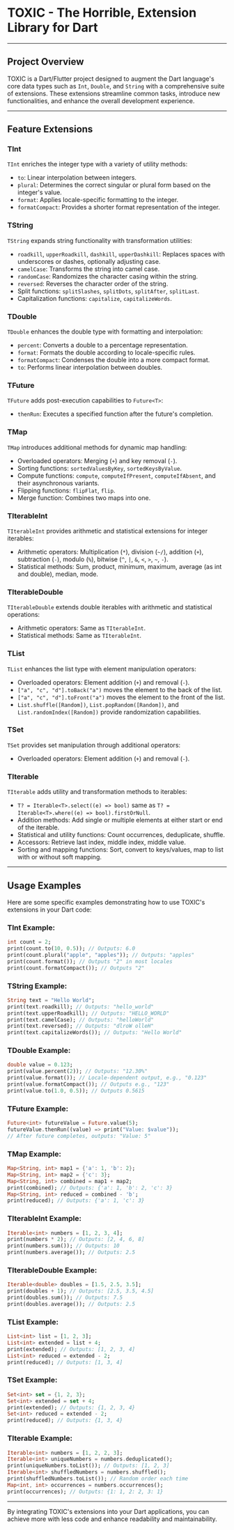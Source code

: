 # TOXIC - The Horrible, Extension Library for Dart
___
## Project Overview
TOXIC is a Dart/Flutter project designed to augment the Dart language's core data types such as `Int`, `Double`, and `String` with a comprehensive suite of extensions. These extensions streamline common tasks, introduce new functionalities, and enhance the overall development experience.
___
## Feature Extensions
### TInt

`TInt` enriches the integer type with a variety of utility methods:

- `to`: Linear interpolation between integers.
- `plural`: Determines the correct singular or plural form based on the integer's value.
- `format`: Applies locale-specific formatting to the integer.
- `formatCompact`: Provides a shorter format representation of the integer.

### TString

`TString` expands string functionality with transformation utilities:

- `roadkill`, `upperRoadkill`, `dashkill`, `upperDashkill`: Replaces spaces with underscores or dashes, optionally adjusting case.
- `camelCase`: Transforms the string into camel case.
- `randomCase`: Randomizes the character casing within the string.
- `reversed`: Reverses the character order of the string.
- Split functions: `splitSlashes`, `splitDots`, `splitAfter`, `splitLast`.
- Capitalization functions: `capitalize`, `capitalizeWords`.

### TDouble

`TDouble` enhances the double type with formatting and interpolation:

- `percent`: Converts a double to a percentage representation.
- `format`: Formats the double according to locale-specific rules.
- `formatCompact`: Condenses the double into a more compact format.
- `to`: Performs linear interpolation between doubles.

### TFuture

`TFuture` adds post-execution capabilities to `Future<T>`:

- `thenRun`: Executes a specified function after the future's completion.

### TMap

`TMap` introduces additional methods for dynamic map handling:

- Overloaded operators: Merging (`+`) and key removal (`-`).
- Sorting functions: `sortedValuesByKey`, `sortedKeysByValue`.
- Compute functions: `compute`, `computeIfPresent`, `computeIfAbsent`, and their asynchronous variants.
- Flipping functions: `flipFlat`, `flip`.
- Merge function: Combines two maps into one.

### TIterableInt

`TIterableInt` provides arithmetic and statistical extensions for integer iterables:

- Arithmetic operators: Multiplication (`*`), division (`~/`), addition (`+`), subtraction (`-`), modulo (`%`), bitwise (`^`, `|`, `&`, `<`, `>`, `~`, `-`).
- Statistical methods: Sum, product, minimum, maximum, average (as int and double), median, mode.

### TIterableDouble

`TIterableDouble` extends double iterables with arithmetic and statistical operations:

- Arithmetic operators: Same as `TIterableInt`.
- Statistical methods: Same as `TIterableInt`.

### TList

`TList` enhances the list type with element manipulation operators:

- Overloaded operators: Element addition (`+`) and removal (`-`).
- `["a", "c", "d"].toBack("a")` moves the element to the back of the list.
- `["a", "c", "d"].toFront("a")` moves the element to the front of the list.
- `List.shuffle([Random])`, `List.popRandom([Random])`, and `List.randomIndex([Random])` provide randomization capabilities.

### TSet

`TSet` provides set manipulation through additional operators:

- Overloaded operators: Element addition (`+`) and removal (`-`).

### TIterable

`TIterable` adds utility and transformation methods to iterables:

- `T? = Iterable<T>.select((e) => bool)` same as `T? = Iterable<T>.where((e) => bool).firstOrNull`.
- Addition methods: Add single or multiple elements at either start or end of the iterable.
- Statistical and utility functions: Count occurrences, deduplicate, shuffle.
- Accessors: Retrieve last index, middle index, middle value.
- Sorting and mapping functions: Sort, convert to keys/values, map to list with or without soft mapping.
___
## Usage Examples
Here are some specific examples demonstrating how to use TOXIC's extensions in your Dart code:

### TInt Example:

```dart
int count = 2;
print(count.to(10, 0.5)); // Outputs: 6.0
print(count.plural("apple", "apples")); // Outputs: "apples"
print(count.format()); // Outputs "2" in most locales
print(count.formatCompact()); // Outputs "2"
```

### TString Example:

```dart
String text = "Hello World";
print(text.roadkill); // Outputs: "hello_world"
print(text.upperRoadkill); // Outputs: "HELLO_WORLD"
print(text.camelCase); // Outputs: "helloWorld"
print(text.reversed); // Outputs: "dlroW olleH"
print(text.capitalizeWords()); // Outputs: "Hello World"
```

### TDouble Example:

```dart
double value = 0.123;
print(value.percent(2)); // Outputs: "12.30%"
print(value.format()); // Locale-dependent output, e.g., "0.123"
print(value.formatCompact()); // Outputs e.g., "123"
print(value.to(1.0, 0.5)); // Outputs 0.5615
```

### TFuture Example:

```dart
Future<int> futureValue = Future.value(5);
futureValue.thenRun((value) => print("Value: $value"));
// After future completes, outputs: "Value: 5"
```

### TMap Example:

```dart
Map<String, int> map1 = {'a': 1, 'b': 2};
Map<String, int> map2 = {'c': 3};
Map<String, int> combined = map1 + map2;
print(combined); // Outputs: {'a': 1, 'b': 2, 'c': 3}
Map<String, int> reduced = combined - 'b';
print(reduced); // Outputs: {'a': 1, 'c': 3}
```

### TIterableInt Example:

```dart
Iterable<int> numbers = [1, 2, 3, 4];
print(numbers * 2); // Outputs: [2, 4, 6, 8]
print(numbers.sum()); // Outputs: 10
print(numbers.average()); // Outputs: 2.5
```

### TIterableDouble Example:

```dart
Iterable<double> doubles = [1.5, 2.5, 3.5];
print(doubles + 1); // Outputs: [2.5, 3.5, 4.5]
print(doubles.sum()); // Outputs: 7.5
print(doubles.average()); // Outputs: 2.5
```

### TList Example:

```dart
List<int> list = [1, 2, 3];
List<int> extended = list + 4;
print(extended); // Outputs: [1, 2, 3, 4]
List<int> reduced = extended - 2;
print(reduced); // Outputs: [1, 3, 4]
```

### TSet Example:

```dart
Set<int> set = {1, 2, 3};
Set<int> extended = set + 4;
print(extended); // Outputs: {1, 2, 3, 4}
Set<int> reduced = extended - 2;
print(reduced); // Outputs: {1, 3, 4}
```

### TIterable Example:

```dart
Iterable<int> numbers = [1, 2, 2, 3];
Iterable<int> uniqueNumbers = numbers.deduplicated();
print(uniqueNumbers.toList()); // Outputs: [1, 2, 3]
Iterable<int> shuffledNumbers = numbers.shuffled();
print(shuffledNumbers.toList()); // Random order each time
Map<int, int> occurrences = numbers.occurrences();
print(occurrences); // Outputs: {1: 1, 2: 2, 3: 1}
```
___
By integrating TOXIC's extensions into your Dart applications, you can achieve more with less code and enhance readability and maintainability.